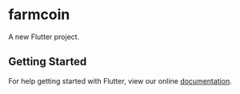 # farmcoin

A new Flutter project.

## Getting Started

For help getting started with Flutter, view our online
[documentation](https://flutter.io/).
